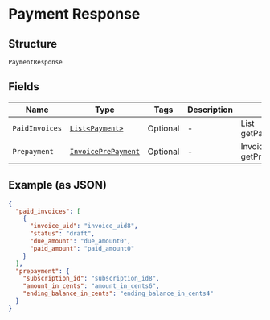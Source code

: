 
# Payment Response

## Structure

`PaymentResponse`

## Fields

| Name | Type | Tags | Description | Getter | Setter |
|  --- | --- | --- | --- | --- | --- |
| `PaidInvoices` | [`List<Payment>`](../../doc/models/payment.md) | Optional | - | List<Payment> getPaidInvoices() | setPaidInvoices(List<Payment> paidInvoices) |
| `Prepayment` | [`InvoicePrePayment`](../../doc/models/invoice-pre-payment.md) | Optional | - | InvoicePrePayment getPrepayment() | setPrepayment(InvoicePrePayment prepayment) |

## Example (as JSON)

```json
{
  "paid_invoices": [
    {
      "invoice_uid": "invoice_uid8",
      "status": "draft",
      "due_amount": "due_amount0",
      "paid_amount": "paid_amount0"
    }
  ],
  "prepayment": {
    "subscription_id": "subscription_id8",
    "amount_in_cents": "amount_in_cents6",
    "ending_balance_in_cents": "ending_balance_in_cents4"
  }
}
```

